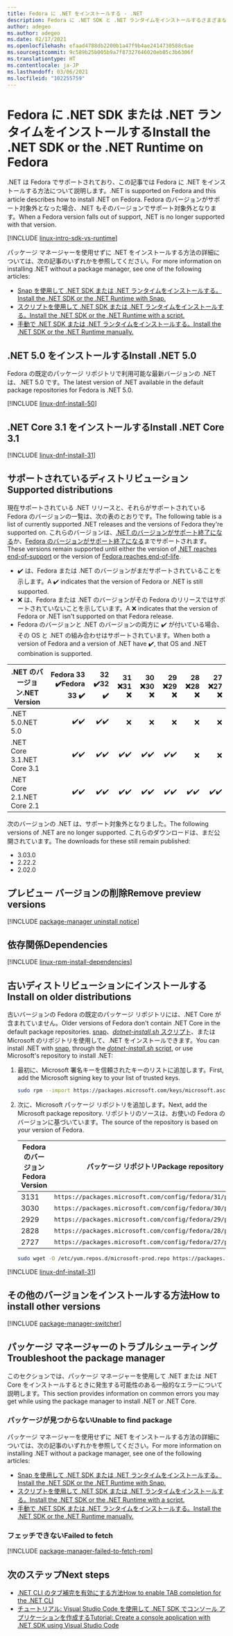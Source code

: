 ```yaml
---
title: Fedora に .NET をインストールする - .NET
description: Fedora に .NET SDK と .NET ランタイムをインストールするさまざまな方法を示します。
author: adegeo
ms.author: adegeo
ms.date: 02/17/2021
ms.openlocfilehash: efaad4788db2200b1a47f9b4ae2414730588c6ae
ms.sourcegitcommit: 9c589b25b005b9a7f87327646020eb85c3b6306f
ms.translationtype: HT
ms.contentlocale: ja-JP
ms.lasthandoff: 03/06/2021
ms.locfileid: "102255759"
---
```

# <a name="install-the-net-sdk-or-the-net-runtime-on-fedora"></a><span data-ttu-id="fdf46-103">Fedora に .NET SDK または .NET ランタイムをインストールする</span><span class="sxs-lookup"><span data-stu-id="fdf46-103">Install the .NET SDK or the .NET Runtime on Fedora</span></span>

<span data-ttu-id="fdf46-104">.NET は Fedora でサポートされており、この記事では Fedora に .NET をインストールする方法について説明します。</span><span class="sxs-lookup"><span data-stu-id="fdf46-104">.NET is supported on Fedora and this article describes how to install .NET on Fedora.</span></span> <span data-ttu-id="fdf46-105">Fedora のバージョンがサポート対象外となった場合、.NET もそのバージョンでサポート対象外となります。</span><span class="sxs-lookup"><span data-stu-id="fdf46-105">When a Fedora version falls out of support, .NET is no longer supported with that version.</span></span>

[!INCLUDE [linux-intro-sdk-vs-runtime](includes/linux-intro-sdk-vs-runtime.md)]

<span data-ttu-id="fdf46-106">パッケージ マネージャーを使用せずに .NET をインストールする方法の詳細については、次の記事のいずれかを参照してください。</span><span class="sxs-lookup"><span data-stu-id="fdf46-106">For more information on installing .NET without a package manager, see one of the following articles:</span></span>

- [<span data-ttu-id="fdf46-107">Snap を使用して .NET SDK または .NET ランタイムをインストールする。</span><span class="sxs-lookup"><span data-stu-id="fdf46-107">Install the .NET SDK or the .NET Runtime with Snap.</span></span>](linux-snap.md)
- [<span data-ttu-id="fdf46-108">スクリプトを使用して .NET SDK または .NET ランタイムをインストールする。</span><span class="sxs-lookup"><span data-stu-id="fdf46-108">Install the .NET SDK or the .NET Runtime with a script.</span></span>](linux-scripted-manual.md#scripted-install)
- [<span data-ttu-id="fdf46-109">手動で .NET SDK または .NET ランタイムをインストールする。</span><span class="sxs-lookup"><span data-stu-id="fdf46-109">Install the .NET SDK or the .NET Runtime manually.</span></span>](linux-scripted-manual.md#manual-install)

## <a name="install-net-50"></a><span data-ttu-id="fdf46-110">.NET 5.0 をインストールする</span><span class="sxs-lookup"><span data-stu-id="fdf46-110">Install .NET 5.0</span></span>

<span data-ttu-id="fdf46-111">Fedora の既定のパッケージ リポジトリで利用可能な最新バージョンの .NET は、.NET 5.0 です。</span><span class="sxs-lookup"><span data-stu-id="fdf46-111">The latest version of .NET available in the default package repositories for Fedora is .NET 5.0.</span></span>

[!INCLUDE [linux-dnf-install-50](includes/linux-install-50-dnf.md)]

## <a name="install-net-core-31"></a><span data-ttu-id="fdf46-112">.NET Core 3.1 をインストールする</span><span class="sxs-lookup"><span data-stu-id="fdf46-112">Install .NET Core 3.1</span></span>

[!INCLUDE [linux-dnf-install-31](includes/linux-install-31-dnf.md)]

## <a name="supported-distributions"></a><span data-ttu-id="fdf46-113">サポートされているディストリビューション</span><span class="sxs-lookup"><span data-stu-id="fdf46-113">Supported distributions</span></span>

<span data-ttu-id="fdf46-114">現在サポートされている .NET リリースと、それらがサポートされている Fedora のバージョンの一覧は、次の表のとおりです。</span><span class="sxs-lookup"><span data-stu-id="fdf46-114">The following table is a list of currently supported .NET releases and the versions of Fedora they're supported on.</span></span> <span data-ttu-id="fdf46-115">これらのバージョンは、[.NET のバージョンがサポート終了になる](https://dotnet.microsoft.com/platform/support/policy/dotnet-core)か、[Fedora のバージョンがサポート終了になる](https://fedoraproject.org/wiki/End_of_life)までサポートされます。</span><span class="sxs-lookup"><span data-stu-id="fdf46-115">These versions remain supported until either the version of [.NET reaches end-of-support](https://dotnet.microsoft.com/platform/support/policy/dotnet-core) or the version of [Fedora reaches end-of-life](https://fedoraproject.org/wiki/End_of_life).</span></span>

- <span data-ttu-id="fdf46-116">✔️ は、Fedora または .NET のバージョンがまだサポートされていることを示します。</span><span class="sxs-lookup"><span data-stu-id="fdf46-116">A ✔️ indicates that the version of Fedora or .NET is still supported.</span></span>
- <span data-ttu-id="fdf46-117">❌ は、Fedora または .NET のバージョンがその Fedora のリリースではサポートされていないことを示しています。</span><span class="sxs-lookup"><span data-stu-id="fdf46-117">A ❌ indicates that the version of Fedora or .NET isn't supported on that Fedora release.</span></span>
- <span data-ttu-id="fdf46-118">Fedora のバージョンと .NET のバージョンの両方に ✔️ が付いている場合、その OS と .NET の組み合わせはサポートされています。</span><span class="sxs-lookup"><span data-stu-id="fdf46-118">When both a version of Fedora and a version of .NET have ✔️, that OS and .NET combination is supported.</span></span>

| <span data-ttu-id="fdf46-119">.NET のバージョン</span><span class="sxs-lookup"><span data-stu-id="fdf46-119">.NET Version</span></span>  | <span data-ttu-id="fdf46-120">Fedora 33 ✔️</span><span class="sxs-lookup"><span data-stu-id="fdf46-120">Fedora 33 ✔️</span></span> | <span data-ttu-id="fdf46-121">32 ✔️</span><span class="sxs-lookup"><span data-stu-id="fdf46-121">32 ✔️</span></span> | <span data-ttu-id="fdf46-122">31 ❌</span><span class="sxs-lookup"><span data-stu-id="fdf46-122">31 ❌</span></span> | <span data-ttu-id="fdf46-123">30 ❌</span><span class="sxs-lookup"><span data-stu-id="fdf46-123">30 ❌</span></span> | <span data-ttu-id="fdf46-124">29 ❌</span><span class="sxs-lookup"><span data-stu-id="fdf46-124">29 ❌</span></span> | <span data-ttu-id="fdf46-125">28 ❌</span><span class="sxs-lookup"><span data-stu-id="fdf46-125">28 ❌</span></span> | <span data-ttu-id="fdf46-126">27 ❌</span><span class="sxs-lookup"><span data-stu-id="fdf46-126">27 ❌</span></span> |
| ------------  | ---------: | --: | --: | --: | --: | --: | --: |
| <span data-ttu-id="fdf46-127">.NET 5.0</span><span class="sxs-lookup"><span data-stu-id="fdf46-127">.NET 5.0</span></span>      | <span data-ttu-id="fdf46-128">✔️</span><span class="sxs-lookup"><span data-stu-id="fdf46-128">✔️</span></span>        | <span data-ttu-id="fdf46-129">✔️</span><span class="sxs-lookup"><span data-stu-id="fdf46-129">✔️</span></span> | ❌|❌ |❌ |❌  |❌ |
| <span data-ttu-id="fdf46-130">.NET Core 3.1</span><span class="sxs-lookup"><span data-stu-id="fdf46-130">.NET Core 3.1</span></span> | <span data-ttu-id="fdf46-131">✔️</span><span class="sxs-lookup"><span data-stu-id="fdf46-131">✔️</span></span>        | <span data-ttu-id="fdf46-132">✔️</span><span class="sxs-lookup"><span data-stu-id="fdf46-132">✔️</span></span> | <span data-ttu-id="fdf46-133">✔️</span><span class="sxs-lookup"><span data-stu-id="fdf46-133">✔️</span></span>|<span data-ttu-id="fdf46-134">✔️</span><span class="sxs-lookup"><span data-stu-id="fdf46-134">✔️</span></span> |<span data-ttu-id="fdf46-135">✔️</span><span class="sxs-lookup"><span data-stu-id="fdf46-135">✔️</span></span> |❌  |❌ |
| <span data-ttu-id="fdf46-136">.NET Core 2.1</span><span class="sxs-lookup"><span data-stu-id="fdf46-136">.NET Core 2.1</span></span> | <span data-ttu-id="fdf46-137">✔️</span><span class="sxs-lookup"><span data-stu-id="fdf46-137">✔️</span></span>        | <span data-ttu-id="fdf46-138">✔️</span><span class="sxs-lookup"><span data-stu-id="fdf46-138">✔️</span></span> | <span data-ttu-id="fdf46-139">✔️</span><span class="sxs-lookup"><span data-stu-id="fdf46-139">✔️</span></span>|<span data-ttu-id="fdf46-140">✔️</span><span class="sxs-lookup"><span data-stu-id="fdf46-140">✔️</span></span> |<span data-ttu-id="fdf46-141">✔️</span><span class="sxs-lookup"><span data-stu-id="fdf46-141">✔️</span></span> |<span data-ttu-id="fdf46-142">✔️</span><span class="sxs-lookup"><span data-stu-id="fdf46-142">✔️</span></span>  |<span data-ttu-id="fdf46-143">✔️</span><span class="sxs-lookup"><span data-stu-id="fdf46-143">✔️</span></span> |

<span data-ttu-id="fdf46-144">次のバージョンの .NET は、サポート対象外となりました。</span><span class="sxs-lookup"><span data-stu-id="fdf46-144">The following versions of .NET are no longer supported.</span></span> <span data-ttu-id="fdf46-145">これらのダウンロードは、まだ公開されています。</span><span class="sxs-lookup"><span data-stu-id="fdf46-145">The downloads for these still remain published:</span></span>

- <span data-ttu-id="fdf46-146">3.0</span><span class="sxs-lookup"><span data-stu-id="fdf46-146">3.0</span></span>
- <span data-ttu-id="fdf46-147">2.2</span><span class="sxs-lookup"><span data-stu-id="fdf46-147">2.2</span></span>
- <span data-ttu-id="fdf46-148">2.0</span><span class="sxs-lookup"><span data-stu-id="fdf46-148">2.0</span></span>

## <a name="remove-preview-versions"></a><span data-ttu-id="fdf46-149">プレビュー バージョンの削除</span><span class="sxs-lookup"><span data-stu-id="fdf46-149">Remove preview versions</span></span>

[!INCLUDE [package-manager uninstall notice](./includes/linux-uninstall-preview-info.md)]

## <a name="dependencies"></a><span data-ttu-id="fdf46-150">依存関係</span><span class="sxs-lookup"><span data-stu-id="fdf46-150">Dependencies</span></span>

[!INCLUDE [linux-rpm-install-dependencies](includes/linux-rpm-install-dependencies.md)]

## <a name="install-on-older-distributions"></a><span data-ttu-id="fdf46-151">古いディストリビューションにインストールする</span><span class="sxs-lookup"><span data-stu-id="fdf46-151">Install on older distributions</span></span>

<span data-ttu-id="fdf46-152">古いバージョンの Fedora の既定のパッケージ リポジトリには、.NET Core が含まれていません。</span><span class="sxs-lookup"><span data-stu-id="fdf46-152">Older versions of Fedora don't contain .NET Core in the default package repositories.</span></span> <span data-ttu-id="fdf46-153">[snap](linux-snap.md)、[_dotnet-install.sh_ スクリプト](linux-scripted-manual.md#scripted-install)、または Microsoft のリポジトリを使用して、.NET をインストールできます。</span><span class="sxs-lookup"><span data-stu-id="fdf46-153">You can install .NET with [snap](linux-snap.md), through the [_dotnet-install.sh_ script](linux-scripted-manual.md#scripted-install), or use Microsoft's repository to install .NET:</span></span>

01. <span data-ttu-id="fdf46-154">最初に、Microsoft 署名キーを信頼されたキーのリストに追加します。</span><span class="sxs-lookup"><span data-stu-id="fdf46-154">First, add the Microsoft signing key to your list of trusted keys.</span></span>

    ```bash
    sudo rpm --import https://packages.microsoft.com/keys/microsoft.asc
    ```

02. <span data-ttu-id="fdf46-155">次に、Microsoft パッケージ リポジトリを追加します。</span><span class="sxs-lookup"><span data-stu-id="fdf46-155">Next, add the Microsoft package repository.</span></span> <span data-ttu-id="fdf46-156">リポジトリのソースは、お使いの Fedora のバージョンに基づいています。</span><span class="sxs-lookup"><span data-stu-id="fdf46-156">The source of the repository is based on your version of Fedora.</span></span>

    | <span data-ttu-id="fdf46-157">Fedora のバージョン</span><span class="sxs-lookup"><span data-stu-id="fdf46-157">Fedora Version</span></span> | <span data-ttu-id="fdf46-158">パッケージ リポジトリ</span><span class="sxs-lookup"><span data-stu-id="fdf46-158">Package repository</span></span> |
    | -------------- | ------- |
    | <span data-ttu-id="fdf46-159">31</span><span class="sxs-lookup"><span data-stu-id="fdf46-159">31</span></span>             | `https://packages.microsoft.com/config/fedora/31/prod.repo` |
    | <span data-ttu-id="fdf46-160">30</span><span class="sxs-lookup"><span data-stu-id="fdf46-160">30</span></span>             | `https://packages.microsoft.com/config/fedora/30/prod.repo` |
    | <span data-ttu-id="fdf46-161">29</span><span class="sxs-lookup"><span data-stu-id="fdf46-161">29</span></span>             | `https://packages.microsoft.com/config/fedora/29/prod.repo` |
    | <span data-ttu-id="fdf46-162">28</span><span class="sxs-lookup"><span data-stu-id="fdf46-162">28</span></span>             | `https://packages.microsoft.com/config/fedora/28/prod.repo` |
    | <span data-ttu-id="fdf46-163">27</span><span class="sxs-lookup"><span data-stu-id="fdf46-163">27</span></span>             | `https://packages.microsoft.com/config/fedora/27/prod.repo` |

    ```bash
    sudo wget -O /etc/yum.repos.d/microsoft-prod.repo https://packages.microsoft.com/config/fedora/31/prod.repo
    ```

[!INCLUDE [linux-dnf-install-31](./includes/linux-install-31-dnf.md)]

## <a name="how-to-install-other-versions"></a><span data-ttu-id="fdf46-164">その他のバージョンをインストールする方法</span><span class="sxs-lookup"><span data-stu-id="fdf46-164">How to install other versions</span></span>

[!INCLUDE [package-manager-switcher](./includes/package-manager-heading-hack-pkgname.md)]

## <a name="troubleshoot-the-package-manager"></a><span data-ttu-id="fdf46-165">パッケージ マネージャーのトラブルシューティング</span><span class="sxs-lookup"><span data-stu-id="fdf46-165">Troubleshoot the package manager</span></span>

<span data-ttu-id="fdf46-166">このセクションでは、パッケージ マネージャーを使用して .NET または .NET Core をインストールするときに発生する可能性のある一般的なエラーについて説明します。</span><span class="sxs-lookup"><span data-stu-id="fdf46-166">This section provides information on common errors you may get while using the package manager to install .NET or .NET Core.</span></span>

### <a name="unable-to-find-package"></a><span data-ttu-id="fdf46-167">パッケージが見つからない</span><span class="sxs-lookup"><span data-stu-id="fdf46-167">Unable to find package</span></span>

<span data-ttu-id="fdf46-168">パッケージ マネージャーを使用せずに .NET をインストールする方法の詳細については、次の記事のいずれかを参照してください。</span><span class="sxs-lookup"><span data-stu-id="fdf46-168">For more information on installing .NET without a package manager, see one of the following articles:</span></span>

- [<span data-ttu-id="fdf46-169">Snap を使用して .NET SDK または .NET ランタイムをインストールする。</span><span class="sxs-lookup"><span data-stu-id="fdf46-169">Install the .NET SDK or the .NET Runtime with Snap.</span></span>](linux-snap.md)
- [<span data-ttu-id="fdf46-170">スクリプトを使用して .NET SDK または .NET ランタイムをインストールする。</span><span class="sxs-lookup"><span data-stu-id="fdf46-170">Install the .NET SDK or the .NET Runtime with a script.</span></span>](linux-scripted-manual.md#scripted-install)
- [<span data-ttu-id="fdf46-171">手動で .NET SDK または .NET ランタイムをインストールする。</span><span class="sxs-lookup"><span data-stu-id="fdf46-171">Install the .NET SDK or the .NET Runtime manually.</span></span>](linux-scripted-manual.md#manual-install)

### <a name="failed-to-fetch"></a><span data-ttu-id="fdf46-172">フェッチできない</span><span class="sxs-lookup"><span data-stu-id="fdf46-172">Failed to fetch</span></span>

[!INCLUDE [package-manager-failed-to-fetch-rpm](includes/package-manager-failed-to-fetch-rpm.md)]

## <a name="next-steps"></a><span data-ttu-id="fdf46-173">次のステップ</span><span class="sxs-lookup"><span data-stu-id="fdf46-173">Next steps</span></span>

- [<span data-ttu-id="fdf46-174">.NET CLI のタブ補完を有効にする方法</span><span class="sxs-lookup"><span data-stu-id="fdf46-174">How to enable TAB completion for the .NET CLI</span></span>](../tools/enable-tab-autocomplete.md)
- [<span data-ttu-id="fdf46-175">チュートリアル: Visual Studio Code を使用して .NET SDK でコンソール アプリケーションを作成する</span><span class="sxs-lookup"><span data-stu-id="fdf46-175">Tutorial: Create a console application with .NET SDK using Visual Studio Code</span></span>](../tutorials/with-visual-studio-code.md)
